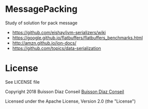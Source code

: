 # MessagePacking
Study of solution for pack message

- https://github.com/eishay/jvm-serializers/wiki
- https://google.github.io/flatbuffers/flatbuffers_benchmarks.html
- http://amzn.github.io/ion-docs/
- https://github.com/topics/data-serialization


# License
See LICENSE file

Copyright 2018 Buisson Diaz Conseil [Buisson Diaz Conseil](http://www.buissondiaz.com)
 
Licensed under the Apache License, Version 2.0 (the "License")
